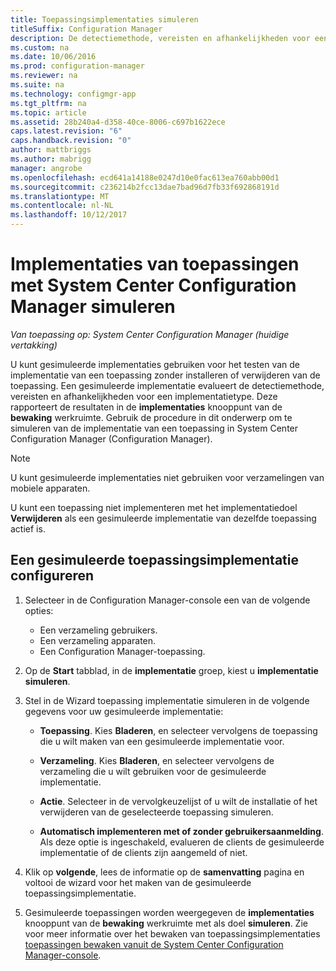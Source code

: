 ```yaml
---
title: Toepassingsimplementaties simuleren
titleSuffix: Configuration Manager
description: De detectiemethode, vereisten en afhankelijkheden voor een implementatietype zonder de toepassing installeren evalueren.
ms.custom: na
ms.date: 10/06/2016
ms.prod: configuration-manager
ms.reviewer: na
ms.suite: na
ms.technology: configmgr-app
ms.tgt_pltfrm: na
ms.topic: article
ms.assetid: 28b240a4-d358-40ce-8006-c697b1622ece
caps.latest.revision: "6"
caps.handback.revision: "0"
author: mattbriggs
ms.author: mabrigg
manager: angrobe
ms.openlocfilehash: ecd641a14188e0247d10e0fac613ea760abb00d1
ms.sourcegitcommit: c236214b2fcc13dae7bad96d7fb33f692868191d
ms.translationtype: MT
ms.contentlocale: nl-NL
ms.lasthandoff: 10/12/2017
---
```

# <a name="simulate-application-deployments-with-system-center-configuration-manager"></a>Implementaties van toepassingen met System Center Configuration Manager simuleren

*Van toepassing op: System Center Configuration Manager (huidige vertakking)*

U kunt gesimuleerde implementaties gebruiken voor het testen van de implementatie van een toepassing zonder installeren of verwijderen van de toepassing. Een gesimuleerde implementatie evalueert de detectiemethode, vereisten en afhankelijkheden voor een implementatietype. Deze rapporteert de resultaten in de **implementaties** knooppunt van de **bewaking** werkruimte. Gebruik de procedure in dit onderwerp om te simuleren van de implementatie van een toepassing in System Center Configuration Manager (Configuration Manager).  

> [!NOTE]  
> U kunt gesimuleerde implementaties niet gebruiken voor verzamelingen van mobiele apparaten.  
>   
> U kunt een toepassing niet implementeren met het implementatiedoel **Verwijderen** als een gesimuleerde implementatie van dezelfde toepassing actief is.  

## <a name="configure-a-simulated-application-deployment"></a>Een gesimuleerde toepassingsimplementatie configureren

1.  Selecteer in de Configuration Manager-console een van de volgende opties:  
    -   Een verzameling gebruikers.  
    -   Een verzameling apparaten.  
    -   Een Configuration Manager-toepassing.  

2.  Op de **Start** tabblad, in de **implementatie** groep, kiest u **implementatie simuleren**.  

3.  Stel in de Wizard toepassing implementatie simuleren in de volgende gegevens voor uw gesimuleerde implementatie:  

    -   **Toepassing**. Kies **Bladeren**, en selecteer vervolgens de toepassing die u wilt maken van een gesimuleerde implementatie voor.  

    -   **Verzameling**. Kies **Bladeren**, en selecteer vervolgens de verzameling die u wilt gebruiken voor de gesimuleerde implementatie.  

    -   **Actie**. Selecteer in de vervolgkeuzelijst of u wilt de installatie of het verwijderen van de geselecteerde toepassing simuleren.  

    -   **Automatisch implementeren met of zonder gebruikersaanmelding**. Als deze optie is ingeschakeld, evalueren de clients de gesimuleerde implementatie of de clients zijn aangemeld of niet.  

4.  Klik op **volgende**, lees de informatie op de **samenvatting** pagina en voltooi de wizard voor het maken van de gesimuleerde toepassingsimplementatie.  

5.  Gesimuleerde toepassingen worden weergegeven de **implementaties** knooppunt van de **bewaking** werkruimte met als doel **simuleren**. Zie voor meer informatie over het bewaken van toepassingsimplementaties [toepassingen bewaken vanuit de System Center Configuration Manager-console](../../apps/deploy-use/monitor-applications-from-the-console.md).  
